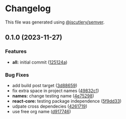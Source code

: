 # Changelog

This file was generated using [@jscutlery/semver](https://github.com/jscutlery/semver).

## 0.1.0 (2023-11-27)


### Features

* **all:** initial commit ([125124a](https://github.com/Hyperkid123/nxtesting/commit/125124a52f6c026740879cf4ca2afdffe152afb6))


### Bug Fixes

* add build post target ([3d88659](https://github.com/Hyperkid123/nxtesting/commit/3d886599e905ec21bdeca96f67f050dc43087435))
* fix extra space in project names ([49832c1](https://github.com/Hyperkid123/nxtesting/commit/49832c150e0b535044bd0d60cbc427a4e4eed2b1))
* **names:** change testing name ([4e75298](https://github.com/Hyperkid123/nxtesting/commit/4e75298228ce9ac5a13c9cd396bdcf301adfd636))
* **react-core:** testing package independence ([5f9dd33](https://github.com/Hyperkid123/nxtesting/commit/5f9dd332433306abc10943f96dd58cf1e5fb7f93))
* udpate cross dependecies ([4261719](https://github.com/Hyperkid123/nxtesting/commit/42617196da7972f8a9db499860949fe41589da46))
* use free org name ([d917746](https://github.com/Hyperkid123/nxtesting/commit/d9177460ebeef193190b21ecc3a2c819674882a2))
